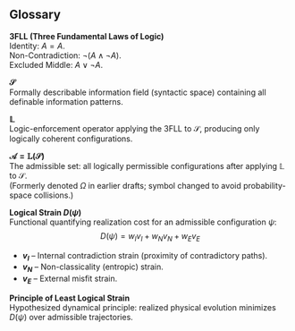 ## Glossary

**3FLL (Three Fundamental Laws of Logic)**  
Identity: $A = A$.  
Non-Contradiction: $\neg(A \land \neg A)$.  
Excluded Middle: $A \lor \neg A$.

**$\mathcal{S}$**  
Formally describable information field (syntactic space) containing all definable information patterns.

**$\mathbb{L}$**  
Logic-enforcement operator applying the 3FLL to $\mathcal{S}$, producing only logically coherent configurations.

**$\mathcal{A} = \mathbb{L}(\mathcal{S})$**  
The admissible set: all logically permissible configurations after applying $\mathbb{L}$ to $\mathcal{S}$.  
(Formerly denoted $\Omega$ in earlier drafts; symbol changed to avoid probability-space collisions.)

**Logical Strain $D(\psi)$**  
Functional quantifying realization cost for an admissible configuration $\psi$:
$$
D(\psi) = w_I v_I + w_N v_N + w_E v_E
$$

- **$v_I$** – Internal contradiction strain (proximity of contradictory paths).  
- **$v_N$** – Non-classicality (entropic) strain.  
- **$v_E$** – External misfit strain.

**Principle of Least Logical Strain**  
Hypothesized dynamical principle: realized physical evolution minimizes $D(\psi)$ over admissible trajectories.

